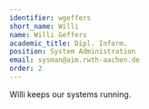 ```yaml
---
identifier: wgeffers
short_name: Willi
name: Willi Geffers
academic_title: Dipl. Inform.
position: System Administration
email: sysman@aim.rwth-aachen.de
order: 2
---
```

Willi keeps our systems running.
